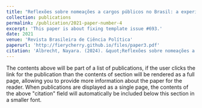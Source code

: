 ```yaml
---
title: "Reflexões sobre nomeações a cargos públicos no Brasil: a experiência de três secretarias entre 2011 e 2018"
collection: publications
permalink: /publication/2021-paper-number-4
excerpt: 'This paper is about fixing template issue #693.'
date: 2021
venue: 'Revista Brasileira de Ciência Política'
paperurl: 'http://fierycherry.github.io/files/paper3.pdf'
citation: 'Albrecht, Nayara. (2024). &quot;Reflexões sobre nomeações a cargos públicos no Brasil: a experiência de três secretarias entre 2011 e 2018.&quot; <i>Revista Brasileira de Ciência Política</i>. 1(3).'
---
```


The contents above will be part of a list of publications, if the user clicks the link for the publication than the contents of section will be rendered as a full page, allowing you to provide more information about the paper for the reader. When publications are displayed as a single page, the contents of the above "citation" field will automatically be included below this section in a smaller font.
